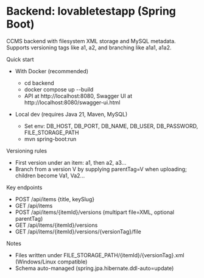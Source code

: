 # Backend: lovabletestapp (Spring Boot)

CCMS backend with filesystem XML storage and MySQL metadata. Supports versioning tags like a1, a2, and branching like a1a1, a1a2.

Quick start
- With Docker (recommended)
  - cd backend
  - docker compose up --build
  - API at http://localhost:8080, Swagger UI at http://localhost:8080/swagger-ui.html

- Local dev (requires Java 21, Maven, MySQL)
  - Set env: DB_HOST, DB_PORT, DB_NAME, DB_USER, DB_PASSWORD, FILE_STORAGE_PATH
  - mvn spring-boot:run

Versioning rules
- First version under an item: a1, then a2, a3...
- Branch from a version V by supplying parentTag=V when uploading; children become Va1, Va2...

Key endpoints
- POST /api/items {title, keySlug}
- GET /api/items
- POST /api/items/{itemId}/versions (multipart file=XML, optional parentTag)
- GET /api/items/{itemId}/versions
- GET /api/items/{itemId}/versions/{versionTag}/file

Notes
- Files written under FILE_STORAGE_PATH/{itemId}/{versionTag}.xml (Windows/Linux compatible)
- Schema auto-managed (spring.jpa.hibernate.ddl-auto=update)
